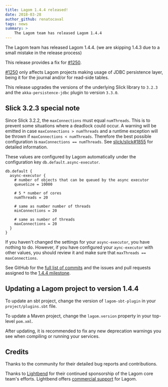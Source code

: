 ```yaml
---
title: Lagom 1.4.4 released!
date: 2018-03-28
author_github: renatocaval
tags: news
summary: >
    The Lagom team has released Lagom 1.4.4
---
```


The Lagom team has released Lagom 1.4.4. 
(we are skipping 1.4.3 due to a small mistake in the release process)

This release provides a fix for [#1250](https://github.com/lagom/lagom/issues/1250). 

[#1250](https://github.com/lagom/lagom/issues/1250) only affects Lagom projects making usage of JDBC persistence layer, being it for the journal and/or for read-side tables. 

This release upgrades the versions of the underlying Slick library to `3.2.3` and the `akka-persistence-jdbc` plugin to version `3.3.0`.

## Slick 3.2.3 special note

Since Slick 3.2.2, the `maxConnections` must equal `numThreads`. This is to prevent some situations where a deadlock could occur. A warning will be emitted in case `maxConnections > numThreads` and a runtime exception will be thrown if `maxConnections < numThreads`. Therefore the best possible configuration is `maxConnections == numThreads`. See [slick/slick#1855](https://github.com/slick/slick/pull/1855) for detailed information.

These values are configured by Lagom automatically under the configuration key `db.default.async-executor`.

```
db.default {
  async-executor {
    # number of objects that can be queued by the async executor
    queueSize = 10000
    
    # 5 * number of cores
    numThreads = 20

    # same as number number of threads
    minConnections = 20

    # same as number of threads
    maxConnections = 20
  }
}
```

If you haven't changed the settings for your `async-executor`, you have nothing to do. However, if you have configured your `aync-executor` with other values, you should review it and make sure that `maxThreads == maxConnections`.

See GitHub for the [full list of commits](https://github.com/lagom/lagom/compare/1.4.2...1.4.4) and the issues and pull requests assigned to the [1.4.4 milestone](https://github.com/lagom/lagom/milestone/29?closed=1).


## Updating a Lagom project to version 1.4.4

To update an sbt project, change the version of `lagom-sbt-plugin` in your `project/plugins.sbt` file.

To update a Maven project, change the `lagom.version` property in your top-level `pom.xml`.

After updating, it is recommended to fix any new deprecation warnings you see when compiling or running your services.


## Credits

Thanks to the community for their detailed bug reports and contributions.

Thanks to [Lightbend](https://www.lightbend.com) for their continued sponsorship of the Lagom core team's efforts. Lightbend offers [commercial support](https://www.lightbend.com/subscription) for Lagom.
